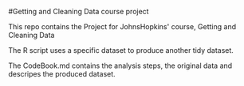 #Getting and Cleaning Data course project
 
This repo contains the Project for JohnsHopkins' course, Getting and Cleaning Data
 
 The R script uses a specific dataset to produce another tidy dataset.
 
 The CodeBook.md contains the analysis steps, the original data and descripes the produced dataset.
 
